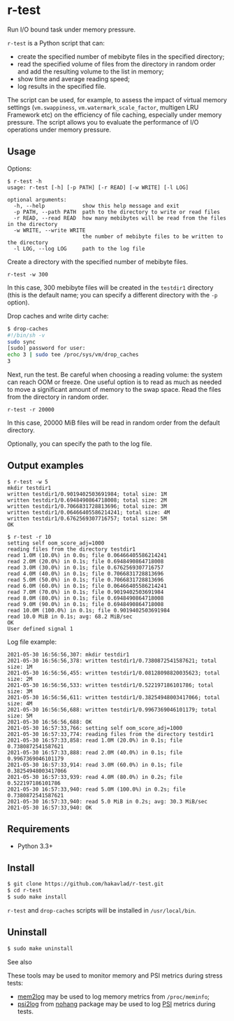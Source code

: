 
# r-test

Run I/O bound task under memory pressure.

`r-test` is a Python script that can: 
- create the specified number of mebibyte files in the specified directory;
- read the specified volume of files from the directory in random order and add the resulting volume to the list in memory;
- show time and average reading speed;
- log results in the specified file.

The script can be used, for example, to assess the impact of virtual memory settings (`vm.swappiness`, `vm.watermark_scale_factor`, multigen LRU Framework etc) on the efficiency of file caching, especially under memory pressure. The script allows you to evaluate the performance of I/O operations under memory pressure.

## Usage

Options:

```
$ r-test -h
usage: r-test [-h] [-p PATH] [-r READ] [-w WRITE] [-l LOG]

optional arguments:
  -h, --help            show this help message and exit
  -p PATH, --path PATH  path to the directory to write or read files
  -r READ, --read READ  how many mebibytes will be read from the files in the directory
  -w WRITE, --write WRITE
                        the number of mebibyte files to be written to the directory
  -l LOG, --log LOG     path to the log file
```

Create a directory with the specified number of mebibyte files. 
```
r-test -w 300
```
In this case, 300 mebibyte files will be created in the `testdir1` directory (this is the default name; you can specify a different directory with the `-p` option). 

Drop caches and write dirty cache:
```sh
$ drop-caches
#!/bin/sh -v
sudo sync
[sudo] password for user: 
echo 3 | sudo tee /proc/sys/vm/drop_caches
3
```

Next, run the test. Be careful when choosing a reading volume: the system can reach OOM or freeze. One useful option is to read as much as needed to move a significant amount of memory to the swap space. Read the files from the directory in random order.
```
r-test -r 20000
```
In this case, 20000 MiB files will be read in random order from the default directory. 

Optionally, you can specify the path to the log file. 

## Output examples

```
$ r-test -w 5
mkdir testdir1
written testdir1/0.9019402503691984; total size: 1M
written testdir1/0.6948490864718008; total size: 2M
written testdir1/0.7066831728813696; total size: 3M
written testdir1/0.06466405586214241; total size: 4M
written testdir1/0.6762569307716757; total size: 5M
OK
```

```
$ r-test -r 10
setting self oom_score_adj=1000
reading files from the directory testdir1
read 1.0M (10.0%) in 0.0s; file 0.06466405586214241
read 2.0M (20.0%) in 0.1s; file 0.6948490864718008
read 3.0M (30.0%) in 0.1s; file 0.6762569307716757
read 4.0M (40.0%) in 0.1s; file 0.7066831728813696
read 5.0M (50.0%) in 0.1s; file 0.7066831728813696
read 6.0M (60.0%) in 0.1s; file 0.06466405586214241
read 7.0M (70.0%) in 0.1s; file 0.9019402503691984
read 8.0M (80.0%) in 0.1s; file 0.6948490864718008
read 9.0M (90.0%) in 0.1s; file 0.6948490864718008
read 10.0M (100.0%) in 0.1s; file 0.9019402503691984
read 10.0 MiB in 0.1s; avg: 68.2 MiB/sec
OK
User defined signal 1
```

Log file example:
```
2021-05-30 16:56:56,307: mkdir testdir1
2021-05-30 16:56:56,378: written testdir1/0.7380872541587621; total size: 1M
2021-05-30 16:56:56,455: written testdir1/0.08128098820035623; total size: 2M
2021-05-30 16:56:56,533: written testdir1/0.522197186101786; total size: 3M
2021-05-30 16:56:56,611: written testdir1/0.38254948003417066; total size: 4M
2021-05-30 16:56:56,688: written testdir1/0.9967369046101179; total size: 5M
2021-05-30 16:56:56,688: OK
2021-05-30 16:57:33,766: setting self oom_score_adj=1000
2021-05-30 16:57:33,774: reading files from the directory testdir1
2021-05-30 16:57:33,858: read 1.0M (20.0%) in 0.1s; file 0.7380872541587621
2021-05-30 16:57:33,888: read 2.0M (40.0%) in 0.1s; file 0.9967369046101179
2021-05-30 16:57:33,914: read 3.0M (60.0%) in 0.1s; file 0.38254948003417066
2021-05-30 16:57:33,939: read 4.0M (80.0%) in 0.2s; file 0.522197186101786
2021-05-30 16:57:33,940: read 5.0M (100.0%) in 0.2s; file 0.7380872541587621
2021-05-30 16:57:33,940: read 5.0 MiB in 0.2s; avg: 30.3 MiB/sec
2021-05-30 16:57:33,940: OK
```

## Requirements

- Python 3.3+

## Install
```sh
$ git clone https://github.com/hakavlad/r-test.git
$ cd r-test
$ sudo make install
```
`r-test` and `drop-caches` scripts will be installed in `/usr/local/bin`.

## Uninstall
```sh
$ sudo make uninstall
```

See also

These tools may be used to monitor memory and PSI metrics during stress tests:
- [mem2log](https://github.com/hakavlad/mem2log) may be used to log memory metrics from `/proc/meminfo`;
- [psi2log](https://github.com/hakavlad/nohang/blob/master/docs/psi2log.manpage.md) from [nohang](https://github.com/hakavlad/nohang) package may be used to log [PSI](https://facebookmicrosites.github.io/psi/docs/overview) metrics during tests.
